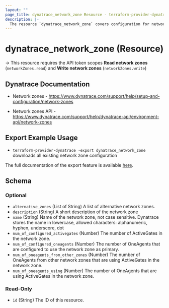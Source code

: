 ```yaml
---
layout: ""
page_title: dynatrace_network_zone Resource - terraform-provider-dynatrace"
description: |-
  The resource `dynatrace_network_zone` covers configuration for network zones
---
```


# dynatrace_network_zone (Resource)

-> This resource requires the API token scopes **Read network zones** (`networkZones.read`) and **Write network zones** (`networkZones.write`)

## Dynatrace Documentation

- Network zones - https://www.dynatrace.com/support/help/setup-and-configuration/network-zones

- Network zones API - https://www.dynatrace.com/support/help/dynatrace-api/environment-api/network-zones

## Export Example Usage

- `terraform-provider-dynatrace -export dynatrace_network_zone` downloads all existing network zone configuration

The full documentation of the export feature is available [here](https://registry.terraform.io/providers/dynatrace-oss/dynatrace/latest/docs/guides/export-v2).

<!-- schema generated by tfplugindocs -->
## Schema

### Optional

- `alternative_zones` (List of String) A list of alternative network zones.
- `description` (String) A short description of the network zone
- `name` (String) Name of the network zone, not case sensitive. Dynatrace stores the name in lowercase, allowed characters: alphanumeric, hyphen, underscore, dot
- `num_of_configured_activegates` (Number) The number of ActiveGates in the network zone.
- `num_of_configured_oneagents` (Number) The number of OneAgents that are configured to use the network zone as primary.
- `num_of_oneagents_from_other_zones` (Number) The number of OneAgents from other network zones that are using ActiveGates in the network zone.
- `num_of_oneagents_using` (Number) The number of OneAgents that are using ActiveGates in the network zone.

### Read-Only

- `id` (String) The ID of this resource.
 